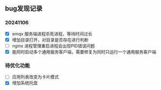 bug发现记录
---

### 20241106

- [X] emqx 服务端进程杀死进程，等待时间过长
- [X] 增加目录打开，对目录是否存在进行判断
- [ ] nginx 进程管理重启进程会出现PID错误问题
- [X] 能同时启动多个通用服务客户端，需要修复为同时只运行一个通用服务客户端

### 待优化功能

- [ ] 应用列表改变为卡片模式
- [X] 增加系统托盘
